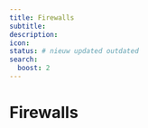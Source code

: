 ```yaml
---
title: Firewalls
subtitle:
description:
icon:
status: # nieuw updated outdated
search:
  boost: 2 
---
```


# Firewalls